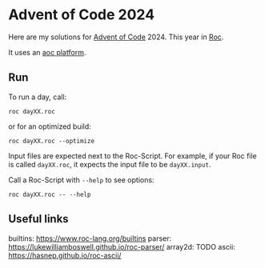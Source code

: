 # Advent of Code 2024

Here are my solutions for [Advent of Code](https://adventofcode.com/) 2024. This
year in [Roc](https://www.roc-lang.org/).

It uses an [aoc platform](https://github.com/ostcar/roc-aoc-platform).


## Run

To run a day, call:

```
roc dayXX.roc
```

or for an optimized build:

```
roc dayXX.roc --optimize 
```

Input files are expected next to the Roc-Script. For example, if your Roc file
is called `dayXX.roc`, it expects the input file to be `dayXX.input`.

Call a Roc-Script with `--help` to see options:

```
roc dayXX.roc -- --help
```


## Useful links

builtins: https://www.roc-lang.org/builtins
parser: https://lukewilliamboswell.github.io/roc-parser/
array2d: TODO
ascii: https://hasnep.github.io/roc-ascii/